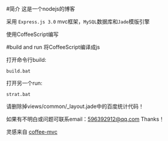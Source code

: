 #简介
这是一个nodejs的博客

采用 `Express.js 3.0` mvc框架，`MySQL`数据库和`Jade`模版引擎

使用CoffeeScript编写

#build and run
将CoffeeScript编译成js

打开命令行build: 
```
build.bat
```

打开另一个run:

```
strat.bat
```

请删除掉views/common/_layout.jade中的百度统计代码！

如果有不明白或问题可联系email：596392912@qq.com Thanks！

灵感来自 [coffee-mvc](https://github.com/xizhang/coffee-mvc)
